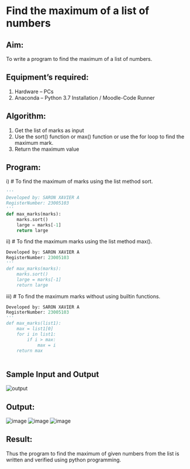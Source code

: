 # Find the maximum of a list of numbers
## Aim:
To write a program to find the maximum of a list of numbers.
## Equipment’s required:
1.	Hardware – PCs
2.	Anaconda – Python 3.7 Installation / Moodle-Code Runner
## Algorithm:
1.	Get the list of marks as input
2.	Use the sort() function or max() function or use the for loop to find the maximum mark.
3.	Return the maximum value
## Program:

i)	# To find the maximum of marks using the list method sort.
```Python
''' 
Developed by: SARON XAVIER A
RegisterNumber: 23005103
'''
def max_marks(marks):
    marks.sort()
    large = marks[-1]
    return large


```

ii)	# To find the maximum marks using the list method max().
```Python
Developed by: SARON XAVIER A
RegisterNumber: 23005103
'''
def max_marks(marks):
    marks.sort()
    large = marks[-1]
    return large


```

iii) # To find the maximum marks without using builtin functions.
```Python
Developed by: SARON XAVIER A
RegisterNumber: 23005103
'''
def max_marks(list1):
    max = list1[0]
    for i in list1:
        if i > max:
            max = i
    return max        
    


```
## Sample Input and Output
![output](./img/max_marks1.jpg) 

## Output:
![image](https://github.com/saron2006/FindMaximum/assets/138849343/f694d3fa-c8a9-4f5a-b728-327dbd0b6f4f)
![image](https://github.com/saron2006/FindMaximum/assets/138849343/a6bd094c-54a2-4eb5-9ab2-fdf4ae3de896)
![image](https://github.com/saron2006/FindMaximum/assets/138849343/ebd283fd-9111-4f13-8afa-6e902ffacbaf)

## Result:
Thus the program to find the maximum of given numbers from the list is written and verified using python programming.
